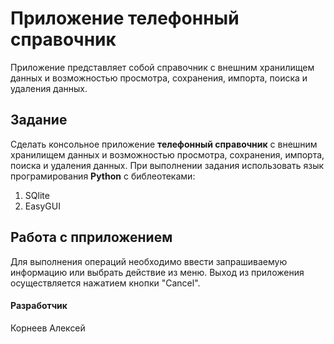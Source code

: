 # Приложение телефонный справочник #

Приложение представляет собой справочник с внешним хранилищем данных и возможностью просмотра, сохранения, импорта, поиска и удаления данных.

## Задание ##

Сделать консольное приложение **телефонный справочник** с внешним хранилищем данных и возможностью просмотра, сохранения, импорта, поиска и удаления данных. При выполнении задания использовать язык програмирования **Python** с библеотеками:
1. SQlite
2. EasyGUI

## Работа с пприложением ##

Для выполнения операций необходимо ввести запрашиваемую информацию или выбрать действие из меню. Выход из приложения осуществляется нажатием кнопки "Cancel".

#### Разработчик ####

Корнеев Алексей